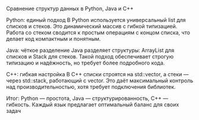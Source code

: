 Сравнение структур данных в Python, Java и C++

Python: единый подход
В Python используется универсальный list для списков и стеков. Это динамический массив с гибкой типизацией. Работа со стеком сводится к простым операциям с концом списка, что делает код компактным и понятным.

Java: чёткое разделение
Java разделяет структуры: ArrayList для списков и Stack для стеков. Такой подход обеспечивает строгую типизацию и надёжность, но требует более подробного кода.

C++: гибкая настройка
В C++ списки строятся на std::vector, а стеки — через std::stack, работающий с vector. Это даёт максимальный контроль над производительностью, хотя требует подключения библиотек.

Итог: Python — простота, Java — структурированность, C++ — гибкость. Каждый язык предлагает оптимальный баланс для своих задач
